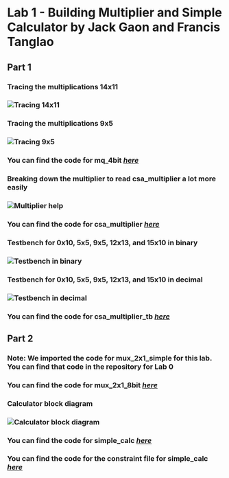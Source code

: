 # Lab 1 - Building Multiplier and Simple Calculator by Jack Gaon and Francis Tanglao

## Part 1 
### Tracing the multiplications 14x11
### ![Tracing 14x11](https://github.com/Spring-2024-Classes/lab-1-building-multiplier-and-simple-calculator-thedawgs/blob/main/Part%201/14x11%20multiplier%20breakdown.png)

### Tracing the multiplications 9x5
### ![Tracing 9x5](https://github.com/Spring-2024-Classes/lab-1-building-multiplier-and-simple-calculator-thedawgs/blob/main/Part%201/9x5%20multiplier%20breakdown.png)

### You can find the code for mq_4bit [*here*](https://github.com/Spring-2024-Classes/lab-1-building-multiplier-and-simple-calculator-thedawgs/blob/main/Part%201/mq_4bit.v)

### Breaking down the multiplier to read csa_multiplier a lot more easily
### ![Multiplier help](https://github.com/Spring-2024-Classes/lab-1-building-multiplier-and-simple-calculator-thedawgs/blob/main/Part%201/multiplier%20breakdown.png)
### You can find the code for csa_multiplier [*here*](https://github.com/Spring-2024-Classes/lab-1-building-multiplier-and-simple-calculator-thedawgs/blob/main/Part%201/csa_multiplier.v)

### Testbench for 0x10, 5x5, 9x5, 12x13, and 15x10 in binary
### ![Testbench in binary](https://github.com/Spring-2024-Classes/lab-1-building-multiplier-and-simple-calculator-thedawgs/blob/main/Part%201/multiplier%20binary%20testbench.png)
### Testbench for 0x10, 5x5, 9x5, 12x13, and 15x10 in decimal
### ![Testbench in decimal](https://github.com/Spring-2024-Classes/lab-1-building-multiplier-and-simple-calculator-thedawgs/blob/main/Part%201/multiplier%20decimal%20testbench.png)
### You can find the code for csa_multiplier_tb [*here*](https://github.com/Spring-2024-Classes/lab-1-building-multiplier-and-simple-calculator-thedawgs/blob/main/Part%201/csa_multiplier_tb.v)

## Part 2
### Note: We imported the code for mux_2x1_simple for this lab. You can find that code in the repository for Lab 0
### You can find the code for mux_2x1_8bit [*here*](https://github.com/Spring-2024-Classes/lab-1-building-multiplier-and-simple-calculator-thedawgs/blob/main/Part%202/mux_2x1_8bit.v)

### Calculator block diagram
### ![Calculator block diagram](https://github.com/Spring-2024-Classes/lab-1-building-multiplier-and-simple-calculator-thedawgs/blob/main/Part%202/calculator%20block%20diagram.png)

### You can find the code for simple_calc [*here*](https://github.com/Spring-2024-Classes/lab-1-building-multiplier-and-simple-calculator-thedawgs/blob/main/Part%202/simple_calc.v)
### You can find the code for the constraint file for simple_calc [*here*](https://github.com/Spring-2024-Classes/lab-1-building-multiplier-and-simple-calculator-thedawgs/blob/main/Part%202/Nexys-A7-100T-Master.xdc)
